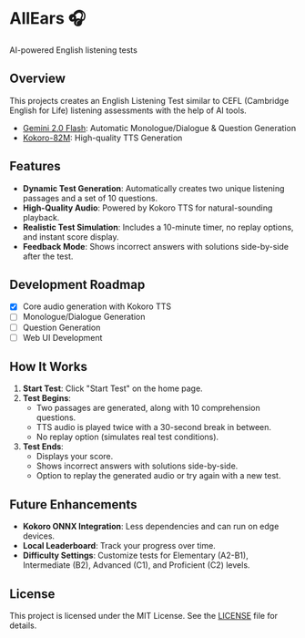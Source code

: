 # AllEars 🎧  
AI-powered English listening tests

## Overview

This projects creates an English Listening Test similar to CEFL (Cambridge English for Life) listening assessments with the help of AI tools.

- [Gemini 2.0 Flash](https://deepmind.google/technologies/gemini/flash/): Automatic Monologue/Dialogue & Question Generation
- [Kokoro-82M](https://huggingface.co/hexgrad/Kokoro-82M): High-quality TTS Generation 

## Features
- **Dynamic Test Generation**: Automatically creates two unique listening passages and a set of 10 questions.  
- **High-Quality Audio**: Powered by Kokoro TTS for natural-sounding playback.  
- **Realistic Test Simulation**: Includes a 10-minute timer, no replay options, and instant score display.  
- **Feedback Mode**: Shows incorrect answers with solutions side-by-side after the test.  

## Development Roadmap
- [x] Core audio generation with Kokoro TTS
- [ ] Monologue/Dialogue Generation
- [ ] Question Generation
- [ ] Web UI Development

## How It Works
1. **Start Test**: Click "Start Test" on the home page.  
2. **Test Begins**:  
   - Two passages are generated, along with 10 comprehension questions.  
   - TTS audio is played twice with a 30-second break in between.  
   - No replay option (simulates real test conditions).  
3. **Test Ends**:  
   - Displays your score.  
   - Shows incorrect answers with solutions side-by-side.  
   - Option to replay the generated audio or try again with a new test.  

## Future Enhancements
- **Kokoro ONNX Integration**: Less dependencies and can run on edge devices.
- **Local Leaderboard**: Track your progress over time.  
- **Difficulty Settings**: Customize tests for Elementary (A2-B1), Intermediate (B2), Advanced (C1), and Proficient (C2) levels.  

## License
This project is licensed under the MIT License. See the [LICENSE](LICENSE) file for details.

